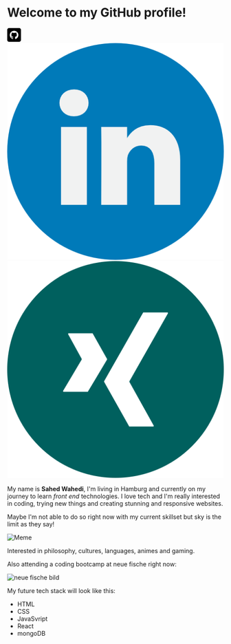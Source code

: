 # Welcome to my GitHub profile!
[![GitHub](imgs/github-color-inverted.png)](https://github.com/sahedw)
[![LinkedIn](imgs/linkedin.png)](https://www.linkedin.com/in/sahed-wahedi-b4a723160)
[![Xing](imgs/xing.png)](https://github.com/sahedw)

My name is **Sahed Wahedi**, I'm living in Hamburg and currently on my journey to learn _front end_ technologies.
I love tech and I'm really interested in coding, trying new things and creating stunning and responsive websites. 

Maybe I'm not able to do so right now with my current skillset but sky is the limit as they say!

![Meme](https://media.giphy.com/media/scZPhLqaVOM1qG4lT9/giphy.gif)

Interested in philosophy, cultures, languages, animes and gaming.

Also attending a coding bootcamp at neue fische right now:

![neue fische bild](https://www.queb.org/wp-content/uploads/2022/08/logo-neue-fische-1280x321.png)

My future tech stack will look like this: 
- HTML
- CSS
- JavaSvript
- React
- mongoDB
